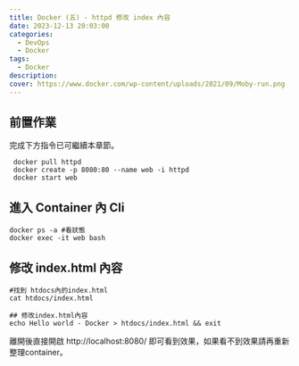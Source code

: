 ```yaml
---
title: Docker (五) - httpd 修改 index 內容
date: 2023-12-13 20:03:00
categories: 
  - DevOps
  - Docker
tags: 
  - Docker
description:
cover: https://www.docker.com/wp-content/uploads/2021/09/Moby-run.png
---
```


## 前置作業
完成下方指令已可繼續本章節。
```
 docker pull httpd
 docker create -p 8080:80 --name web -i httpd
 docker start web
```

## 進入 Container 內 Cli
```
docker ps -a #看狀態 
docker exec -it web bash
```


## 修改 index.html 內容
```
#找到 htdocs內的index.html
cat htdocs/index.html

## 修改index.html內容
echo Hello world - Docker > htdocs/index.html && exit

```
離開後直接開啟 http://localhost:8080/ 即可看到效果，如果看不到效果請再重新整理container。